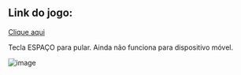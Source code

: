 ## Link do jogo: 
[Clique aqui](https://rafaelontour.github.io/mario/)

Tecla ESPAÇO para pular.
Ainda não funciona para dispositivo móvel.

![image](https://github.com/rafaelontour/mario/assets/86817231/a45b96d3-cf09-4ce9-8f47-a8464a29cfa9)
